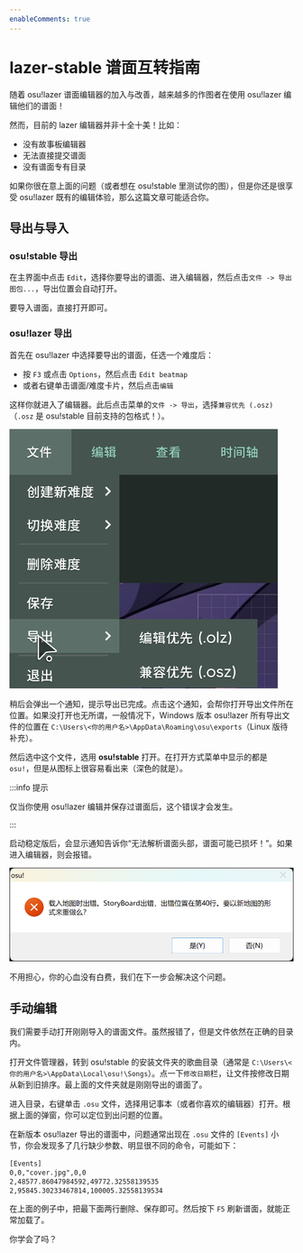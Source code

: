 ```yaml
---
enableComments: true
---
```


# lazer-stable 谱面互转指南

随着 osu!lazer 谱面编辑器的加入与改善，越来越多的作图者在使用 osu!lazer 编辑他们的谱面！

然而，目前的 lazer 编辑器并非十全十美！比如：

- 没有故事板编辑器
- 无法直接提交谱面
- 没有谱面专有目录

如果你很在意上面的问题（或者想在 osu!stable 里测试你的图），但是你还是很享受 osu!lazer 既有的编辑体验，那么这篇文章可能适合你。

## 导出与导入

### osu!stable 导出

在主界面中点击 `Edit`，选择你要导出的谱面、进入编辑器，然后点击`文件 -> 导出图包...`，导出位置会自动打开。

要导入谱面，直接打开即可。

### osu!lazer 导出

首先在 osu!lazer 中选择要导出的谱面，任选一个难度后：

- 按 `F3` 或点击 `Options`，然后点击 `Edit beatmap`
- 或者右键单击谱面/难度卡片，然后点击`编辑`

这样你就进入了编辑器。此后点击菜单的`文件 -> 导出`，选择`兼容优先 (.osz)`（`.osz` 是 osu!stable 目前支持的包格式！）。

![导出菜单](img/export-menu.png)

稍后会弹出一个通知，提示导出已完成。点击这个通知，会帮你打开导出文件所在位置。如果没打开也无所谓，一般情况下，Windows 版本 osu!lazer 所有导出文件的位置在 `C:\Users\<你的用户名>\AppData\Roaming\osu\exports`（Linux 版待补充）。

然后选中这个文件，选用 **osu!stable** 打开。在打开方式菜单中显示的都是 `osu!`，但是从图标上很容易看出来（深色的就是）。

:::info 提示

仅当你使用 osu!lazer 编辑并保存过谱面后，这个错误才会发生。

:::

启动稳定版后，会显示通知告诉你“无法解析谱面头部，谱面可能已损坏！”。如果进入编辑器，则会报错。

![报错窗口](img/editor-error.png)

不用担心，你的心血没有白费，我们在下一步会解决这个问题。

## 手动编辑

我们需要手动打开刚刚导入的谱面文件。虽然报错了，但是文件依然在正确的目录内。

打开文件管理器，转到 osu!stable 的安装文件夹的歌曲目录（通常是 `C:\Users\<你的用户名>\AppData\Local\osu!\Songs`）。点一下`修改日期`栏，让文件按修改日期从新到旧排序。最上面的文件夹就是刚刚导出的谱面了。

进入目录，右键单击 `.osu` 文件，选择用记事本（或者你喜欢的编辑器）打开。根据上面的弹窗，你可以定位到出问题的位置。

在新版本 osu!lazer 导出的谱面中，问题通常出现在 `.osu` 文件的 `[Events]` 小节，你会发现多了几行缺少参数、明显很不同的命令，可能如下：

```osu
[Events]
0,0,"cover.jpg",0,0
2,48577.86047984592,49772.32558139535
2,95845.30233467814,100005.32558139534
```

在上面的例子中，把最下面两行删除、保存即可。然后按下 `F5` 刷新谱面，就能正常加载了。

<Highlight color="#ff4296">你学会了吗？</Highlight>

